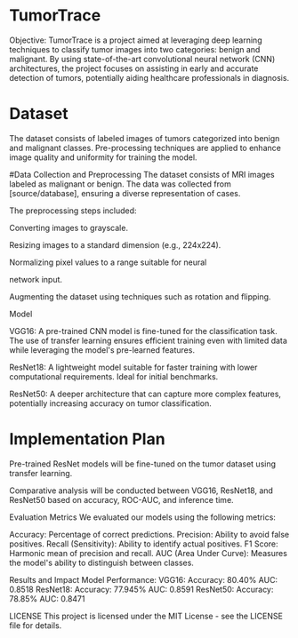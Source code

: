 # TumorTrace
Objective:
TumorTrace is a project aimed at leveraging deep learning techniques to classify tumor images into two categories: benign and malignant. By using state-of-the-art convolutional neural network (CNN) architectures, the project focuses on assisting in early and accurate detection of tumors, potentially aiding healthcare professionals in diagnosis.

# Dataset
The dataset consists of labeled images of tumors categorized into benign and malignant classes.
Pre-processing techniques are applied to enhance image quality and uniformity for training the model.

#Data Collection and Preprocessing
The dataset consists of MRI images labeled as malignant or benign. The data was collected from [source/database], ensuring a diverse representation of cases.

The preprocessing steps included:

Converting images to grayscale.

Resizing images to a standard dimension (e.g., 224x224).

Normalizing pixel values to a range suitable for neural

network input.

Augmenting the dataset using techniques such as rotation and
flipping.

 Model

VGG16: A pre-trained CNN model is fine-tuned for the classification task.
The use of transfer learning ensures efficient training even with limited data while leveraging the model's pre-learned features.

ResNet18: A lightweight model suitable for faster training with lower computational requirements. Ideal for initial benchmarks.

ResNet50: A deeper architecture that can capture more complex features, potentially increasing accuracy on tumor classification.


# Implementation Plan

Pre-trained ResNet models will be fine-tuned on the tumor dataset using transfer learning.


Comparative analysis will be conducted between VGG16, ResNet18, and ResNet50 based on accuracy, ROC-AUC, and inference time.


Evaluation Metrics
We evaluated our models using the following metrics:

Accuracy: Percentage of correct predictions.
Precision: Ability to avoid false positives.
Recall (Sensitivity): Ability to identify actual positives.
F1 Score: Harmonic mean of precision and recall.
AUC (Area Under Curve): Measures the model's ability to distinguish between classes.

Results and Impact
Model Performance:
VGG16:
Accuracy: 80.40%
AUC: 0.8518
ResNet18:
Accuracy: 77.945%
AUC: 0.8591
ResNet50:
Accuracy: 78.85%
AUC: 0.8471

LICENSE
This project is licensed under the MIT License - see the LICENSE file for details.

